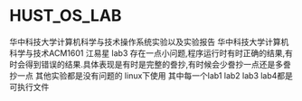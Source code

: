 # HUST_OS_LAB
华中科技大学计算机科学与技术操作系统实验以及实验报告
华中科技大学计算机科学与技术ACM1601 江易星
lab3 存在一点小问题,程序运行时有时正确的结果,有时会得到错误的结果.具体表现是有时是完整的誊抄,有时候会少誊抄一点还是多誊抄一点
其他实验都是没有问题的
linux下使用 其中每一个lab1 lab2 lab3 lab4都是可执行文件
